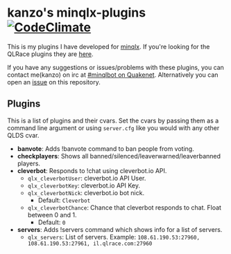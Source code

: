 # kanzo's minqlx-plugins [![CodeClimate](https://codeclimate.com/github/cstewart90/minqlx-plugins/badges/gpa.svg)](https://codeclimate.com/github/cstewart90/minqlx-plugins)
This is my plugins I have developed for [minqlx](https://github.com/MinoMino/minqlx).
If you're looking for the QLRace plugins they are [here](https://github.com/QLRace/minqlx-plugins).

If you have any suggestions or issues/problems with these plugins, you can contact me(kanzo) on irc at
[#minqlbot on Quakenet](http://webchat.quakenet.org/?channels=minqlbot).
Alternatively you can open an [issue](https://github.com/cstewart90/minqlx-plugins/issues) on this repository.

## Plugins
This is a list of plugins and their cvars. Set the cvars by passing them as a command line argument or using `server.cfg`
like you would with any other QLDS cvar.

- **banvote**: Adds !banvote command to ban people from voting.
- **checkplayers**: Shows all banned/silenced/leaverwarned/leaverbanned players.
- **cleverbot**: Responds to !chat using cleverbot.io API.
  - `qlx_cleverbotUser`: cleverbot.io API User.
  - `qlx_cleverbotKey`: cleverbot.io API Key.
  - `qlx_cleverbotNick`: cleverbot.io bot nick.
    - Default: `Cleverbot`
  - `qlx_cleverbotChance`: Chance that cleverbot responds to chat. Float between 0 and 1.
    - Default: `0`
- **servers**: Adds !servers command which shows info for a list of servers.
  - `qlx_servers`: List of servers. Example: `108.61.190.53:27960, 108.61.190.53:27961, il.qlrace.com:27960`
